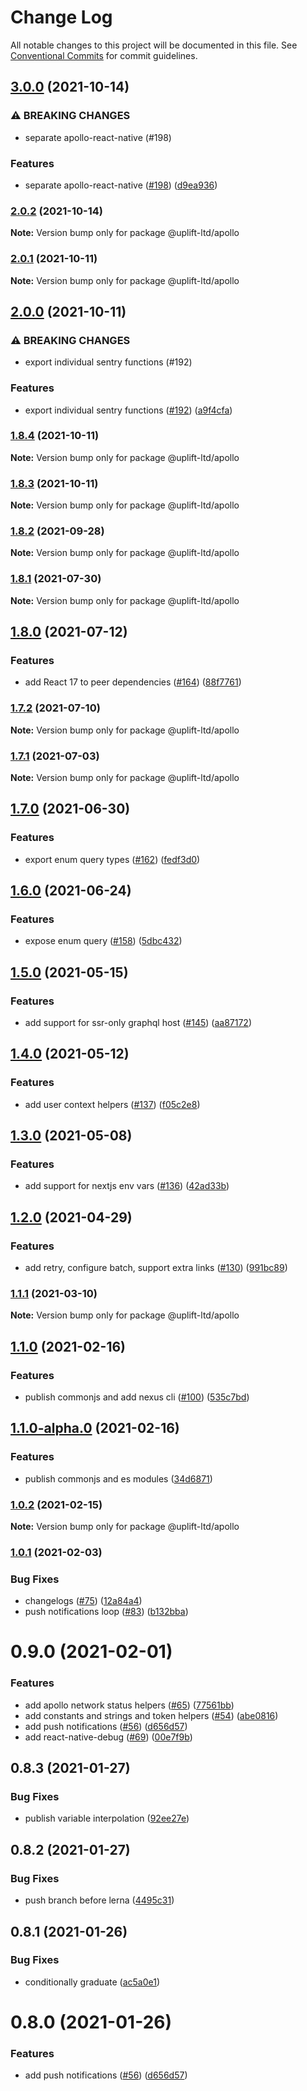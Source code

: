 # Change Log

All notable changes to this project will be documented in this file.
See [Conventional Commits](https://conventionalcommits.org) for commit guidelines.

## [3.0.0](https://github.com/uplift-ltd/nexus/compare/@uplift-ltd/apollo@2.0.2...@uplift-ltd/apollo@3.0.0) (2021-10-14)


### ⚠ BREAKING CHANGES

* separate apollo-react-native (#198)

### Features

* separate apollo-react-native ([#198](https://github.com/uplift-ltd/nexus/issues/198)) ([d9ea936](https://github.com/uplift-ltd/nexus/commit/d9ea936fdcc2b4741dd7698edb0076abdba0b3b8))



### [2.0.2](https://github.com/uplift-ltd/nexus/compare/@uplift-ltd/apollo@2.0.1...@uplift-ltd/apollo@2.0.2) (2021-10-14)

**Note:** Version bump only for package @uplift-ltd/apollo





### [2.0.1](https://github.com/uplift-ltd/nexus/compare/@uplift-ltd/apollo@2.0.0...@uplift-ltd/apollo@2.0.1) (2021-10-11)

**Note:** Version bump only for package @uplift-ltd/apollo





## [2.0.0](https://github.com/uplift-ltd/nexus/compare/@uplift-ltd/apollo@1.8.4...@uplift-ltd/apollo@2.0.0) (2021-10-11)


### ⚠ BREAKING CHANGES

* export individual sentry functions (#192)

### Features

* export individual sentry functions ([#192](https://github.com/uplift-ltd/nexus/issues/192)) ([a9f4cfa](https://github.com/uplift-ltd/nexus/commit/a9f4cfa4fae57257d4cf4761d8c6bc857182f38a))



### [1.8.4](https://github.com/uplift-ltd/nexus/compare/@uplift-ltd/apollo@1.8.3...@uplift-ltd/apollo@1.8.4) (2021-10-11)

**Note:** Version bump only for package @uplift-ltd/apollo





### [1.8.3](https://github.com/uplift-ltd/nexus/compare/@uplift-ltd/apollo@1.8.2...@uplift-ltd/apollo@1.8.3) (2021-10-11)

**Note:** Version bump only for package @uplift-ltd/apollo





### [1.8.2](https://github.com/uplift-ltd/nexus/compare/@uplift-ltd/apollo@1.8.1...@uplift-ltd/apollo@1.8.2) (2021-09-28)

**Note:** Version bump only for package @uplift-ltd/apollo





### [1.8.1](https://github.com/uplift-ltd/nexus/compare/@uplift-ltd/apollo@1.8.0...@uplift-ltd/apollo@1.8.1) (2021-07-30)

**Note:** Version bump only for package @uplift-ltd/apollo





## [1.8.0](https://github.com/uplift-ltd/nexus/compare/@uplift-ltd/apollo@1.7.2...@uplift-ltd/apollo@1.8.0) (2021-07-12)


### Features

* add React 17 to peer dependencies ([#164](https://github.com/uplift-ltd/nexus/issues/164)) ([88f7761](https://github.com/uplift-ltd/nexus/commit/88f77615dfab14127dfdf76f665ee73c3195bcb4))



### [1.7.2](https://github.com/uplift-ltd/nexus/compare/@uplift-ltd/apollo@1.7.1...@uplift-ltd/apollo@1.7.2) (2021-07-10)

**Note:** Version bump only for package @uplift-ltd/apollo





### [1.7.1](https://github.com/uplift-ltd/nexus/compare/@uplift-ltd/apollo@1.7.0...@uplift-ltd/apollo@1.7.1) (2021-07-03)

**Note:** Version bump only for package @uplift-ltd/apollo





## [1.7.0](https://github.com/uplift-ltd/nexus/compare/@uplift-ltd/apollo@1.6.0...@uplift-ltd/apollo@1.7.0) (2021-06-30)


### Features

* export enum query types ([#162](https://github.com/uplift-ltd/nexus/issues/162)) ([fedf3d0](https://github.com/uplift-ltd/nexus/commit/fedf3d08e8afe2e41ca4ac03f596c06340efd4f9))



## [1.6.0](https://github.com/uplift-ltd/nexus/compare/@uplift-ltd/apollo@1.5.0...@uplift-ltd/apollo@1.6.0) (2021-06-24)


### Features

* expose enum query ([#158](https://github.com/uplift-ltd/nexus/issues/158)) ([5dbc432](https://github.com/uplift-ltd/nexus/commit/5dbc4329f762b76bb4b32543e3bc6afec0769730))



## [1.5.0](https://github.com/uplift-ltd/nexus/compare/@uplift-ltd/apollo@1.4.0...@uplift-ltd/apollo@1.5.0) (2021-05-15)


### Features

* add support for ssr-only graphql host ([#145](https://github.com/uplift-ltd/nexus/issues/145)) ([aa87172](https://github.com/uplift-ltd/nexus/commit/aa871729305ed4078801ab8b8e28384b466a559a))



## [1.4.0](https://github.com/uplift-ltd/nexus/compare/@uplift-ltd/apollo@1.3.0...@uplift-ltd/apollo@1.4.0) (2021-05-12)


### Features

* add user context helpers ([#137](https://github.com/uplift-ltd/nexus/issues/137)) ([f05c2e8](https://github.com/uplift-ltd/nexus/commit/f05c2e81252a6163b5e4eced7a6466681ba6cc76))



## [1.3.0](https://github.com/uplift-ltd/nexus/compare/@uplift-ltd/apollo@1.2.0...@uplift-ltd/apollo@1.3.0) (2021-05-08)


### Features

* add support for nextjs env vars ([#136](https://github.com/uplift-ltd/nexus/issues/136)) ([42ad33b](https://github.com/uplift-ltd/nexus/commit/42ad33bd9122c8baeea1276da75b0e1cb75f014d))



## [1.2.0](https://github.com/uplift-ltd/nexus/compare/@uplift-ltd/apollo@1.1.1...@uplift-ltd/apollo@1.2.0) (2021-04-29)


### Features

* add retry, configure batch, support extra links ([#130](https://github.com/uplift-ltd/nexus/issues/130)) ([991bc89](https://github.com/uplift-ltd/nexus/commit/991bc8900e1daa158fd060f5a0c4e1da903213f6))



### [1.1.1](https://github.com/uplift-ltd/nexus/compare/@uplift-ltd/apollo@1.1.0...@uplift-ltd/apollo@1.1.1) (2021-03-10)

**Note:** Version bump only for package @uplift-ltd/apollo





## [1.1.0](https://github.com/uplift-ltd/nexus/compare/@uplift-ltd/apollo@1.0.2...@uplift-ltd/apollo@1.1.0) (2021-02-16)


### Features

* publish commonjs and add nexus cli ([#100](https://github.com/uplift-ltd/nexus/issues/100)) ([535c7bd](https://github.com/uplift-ltd/nexus/commit/535c7bd0ad8224b9dde814f18f9d5082366061e1))



## [1.1.0-alpha.0](https://github.com/uplift-ltd/nexus/compare/@uplift-ltd/apollo@1.0.2...@uplift-ltd/apollo@1.1.0-alpha.0) (2021-02-16)


### Features

* publish commonjs and es modules ([34d6871](https://github.com/uplift-ltd/nexus/commit/34d6871f720efebf2d48773ae1e17c8dc6fd652d))



### [1.0.2](https://github.com/uplift-ltd/nexus/compare/@uplift-ltd/apollo@1.0.1...@uplift-ltd/apollo@1.0.2) (2021-02-15)

**Note:** Version bump only for package @uplift-ltd/apollo





### [1.0.1](https://github.com/uplift-ltd/nexus/compare/@uplift-ltd/apollo@0.9.0...@uplift-ltd/apollo@1.0.1) (2021-02-03)


### Bug Fixes

* changelogs ([#75](https://github.com/uplift-ltd/nexus/issues/75)) ([12a84a4](https://github.com/uplift-ltd/nexus/commit/12a84a443f74257efe930d0dcf96b61635643dcd))
* push notifications loop ([#83](https://github.com/uplift-ltd/nexus/issues/83)) ([b132bba](https://github.com/uplift-ltd/nexus/commit/b132bba43aecc72f62c09dace235d166dc61c000))



# 0.9.0 (2021-02-01)


### Features

* add apollo network status helpers ([#65](https://github.com/uplift-ltd/nexus/issues/65))
  ([77561bb](https://github.com/uplift-ltd/nexus/commit/77561bb91d4b80eaf35aa6161a74f24427a4f6d3))
* add constants and strings and token helpers ([#54](https://github.com/uplift-ltd/nexus/issues/54))
  ([abe0816](https://github.com/uplift-ltd/nexus/commit/abe08162dec2552c083680fde4ce80bf9d4b6675))
* add push notifications ([#56](https://github.com/uplift-ltd/nexus/issues/56))
  ([d656d57](https://github.com/uplift-ltd/nexus/commit/d656d57fa545c77c9c28aab77e57ea43a2bacc60))
* add react-native-debug ([#69](https://github.com/uplift-ltd/nexus/issues/69))
  ([00e7f9b](https://github.com/uplift-ltd/nexus/commit/00e7f9bcbb978be76b79c90be1df4100801f7b7b))





## 0.8.3 (2021-01-27)


### Bug Fixes

* publish variable interpolation
  ([92ee27e](https://github.com/uplift-ltd/nexus/commit/92ee27e2b1a473d14e95120fd9835f90e2b4b0d0))





## 0.8.2 (2021-01-27)


### Bug Fixes

* push branch before lerna
  ([4495c31](https://github.com/uplift-ltd/nexus/commit/4495c311019edad65242fddfcbec3763a86f528c))





## 0.8.1 (2021-01-26)


### Bug Fixes

* conditionally graduate
  ([ac5a0e1](https://github.com/uplift-ltd/nexus/commit/ac5a0e1fc880399a0b498e7eac042f1572fee991))





# 0.8.0 (2021-01-26)


### Features

* add push notifications ([#56](https://github.com/uplift-ltd/nexus/issues/56))
  ([d656d57](https://github.com/uplift-ltd/nexus/commit/d656d57fa545c77c9c28aab77e57ea43a2bacc60))
